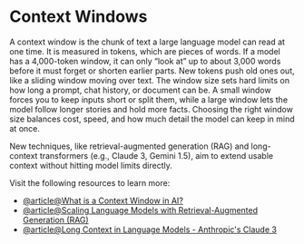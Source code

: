 # Context Windows

A context window is the chunk of text a large language model can read at one time. It is measured in tokens, which are pieces of words. If a model has a 4,000-token window, it can only “look at” up to about 3,000 words before it must forget or shorten earlier parts. New tokens push old ones out, like a sliding window moving over text. The window size sets hard limits on how long a prompt, chat history, or document can be. A small window forces you to keep inputs short or split them, while a large window lets the model follow longer stories and hold more facts. Choosing the right window size balances cost, speed, and how much detail the model can keep in mind at once.

New techniques, like retrieval-augmented generation (RAG) and long-context transformers (e.g., Claude 3, Gemini 1.5), aim to extend usable context without hitting model limits directly.

Visit the following resources to learn more:

- [@article@What is a Context Window in AI?](https://www.ibm.com/think/topics/context-window)
- [@article@Scaling Language Models with Retrieval-Augmented Generation (RAG)](https://arxiv.org/abs/2005.11401)
- [@article@Long Context in Language Models - Anthropic's Claude 3](https://www.anthropic.com/news/claude-3-family)
